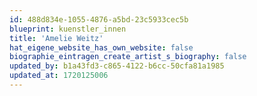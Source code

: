 ```yaml
---
id: 488d834e-1055-4876-a5bd-23c5933cec5b
blueprint: kuenstler_innen
title: 'Amelie Weitz'
hat_eigene_website_has_own_website: false
biographie_eintragen_create_artist_s_biography: false
updated_by: b1a43fd3-c865-4122-b6cc-50cfa81a1985
updated_at: 1720125006
---
```

